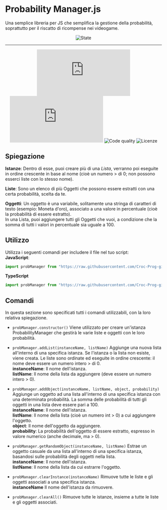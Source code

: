 # Probability Manager.js
Una semplice libreria per JS che semplifica la gestione della probabilità, soprattutto per il riscatto di ricompense nei videogame.

<div align="center">

  ![State](https://img.shields.io/badge/State%3A-Making-white?style=flat-square)
  <!-- [![CodeQL](https://github.com/Croc-Prog-github/Probability-Manager.js/actions/workflows/github-code-scanning/codeql/badge.svg?style=flat-square&branch=main)](https://github.com/Croc-Prog-github/Probability-Manager.js/actions/workflows/github-code-scanning/codeql) -->
</div>
<hr>
<div align="center">

  <!-- ![Downloads](https://img.shields.io/github/downloads/Croc-Prog-github/Probability-Manager.js/total) -->
  ![GitHub Repo stars](https://img.shields.io/github/stars/Croc-Prog-github/Probability-Manager.js?style=flat-square&color=yellow)
  ![GitHub repo size](https://img.shields.io/github/repo-size/Croc-Prog-github/Probability-Manager.js?style=flat-square)
  ![Code quality](https://img.shields.io/badge/Code%20Quality-A-lighgreen?style=flat-square)
  ![Licenze](https://img.shields.io/badge/licenze-MIT-blue?style=flat-square&link=https%3A%2F%2Fgithub.com%2FCroc-Prog-github%2FProbability-Manager.js%2Fblob%2Fmain%2FLICENSE.md)
  <!-- ![Manteined](https://img.shields.io/badge/Aggiornamenti-SI!-green) -->
  <!-- ![Contributors](https://img.shields.io/github/contributors/Croc-Prog-github/Probability-Manager.js?style=flat-square) -->
</div>

## Spiegazione
**Istanze**: Dentro di esse, puoi creare più di una *Lista*, verranno poi eseguite in ordine crescente in base al nome (cioè un numero > di 0; non possono esserci liste con lo stesso nome).

**Liste**: Sono un elenco di più Oggetti che possono essere estratti con una certa probabilità, scelta da te.

**Oggetti**: Un oggetto è una variabile, solitamente una stringa di caratteri di testo (esempio: Moneta d'oro), associato a una valore in percentuale (cioè la probabilità di essere estratto).<br>In una Lista, puoi aggiungere tutti gli Oggetti che vuoi, a condizione che la somma di tutti i valori in percentuale sia uguale a 100.

## Utilizzo
Utilizza i seguenti comandi per includere il file nel tuo script:<br>
**JavaScript**:
```js
import probManager from "https://raw.githubusercontent.com/Croc-Prog-github/Probability-Manager.js/main/core/Probability-Manager.js";
```

**TypeScript**
```ts
import probManager from "https://raw.githubusercontent.com/Croc-Prog-github/Probability-Manager.js/main/core/Probability-Manager.ts";
```

## Comandi
In questa sezione sono specificati tutti i comandi utilizzabili, con la loro relativa spiegazione.

- `probManager.constructor()`
Viene utilizzato per creare un'istanza ProbabilityManager che gestirà le varie liste e oggetti con le loro probabilità.

- `probManager.addList(instanceName, listName)`
Aggiunge una nuova lista all'interno di una specifica istanza. Se l'istanza o la lista non esiste, viene creata. Le liste sono ordinate ed eseguite in ordine crescente: il nome deve essere un numero intero > di 0.<br>
**instanceName**: Il nome dell'istanza.<br>
**listName**: Il nome della lista da aggiungere (deve essere un numero intero > 0).

- `probManager.addObject(instanceName, listName, object, probability)`
Aggiunge un oggetto ad una lista all'interno di una specifica istanza con una determinata probabilità. La somma delle probabilità di tutti gli oggetti in una lista deve essere pari a 100.<br>
**instanceName**: Il nome dell'istanza.<br>
**listName**: Il nome della lista (cioè un numero int > 0) a cui aggiungere l'oggetto.<br>
**object**: Il nome dell'oggetto da aggiungere.<br>
**probability**: La probabilità dell'oggetto di essere estratto, espresso in valore numerico (anche decimale, ma > 0).

- `probManager.getRandomObject(instanceName, listName)`
Estrae un oggetto casuale da una lista all'interno di una specifica istanza, basandosi sulle probabilità degli oggetti nella lista.<br>
**instanceName**: Il nome dell'istanza.<br>
**listName**: Il nome della lista da cui estrarre l'oggetto.

- `probManager.clearInstance(instanceName)`
Rimuove tutte le liste e gli oggetti associati a una specifica istanza.<br>**instanceName** Il nome dell'istanza da rimuovere.

- `probManager.clearAll()`
Rimuove tutte le istanze, insieme a tutte le liste e gli oggetti associati.